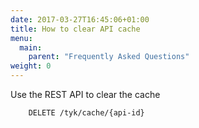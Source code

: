 ```yaml
---
date: 2017-03-27T16:45:06+01:00
title: How to clear API cache
menu:
  main:
    parent: "Frequently Asked Questions"
weight: 0 
---
```


Use the REST API to clear the cache

```
	DELETE /tyk/cache/{api-id}
```